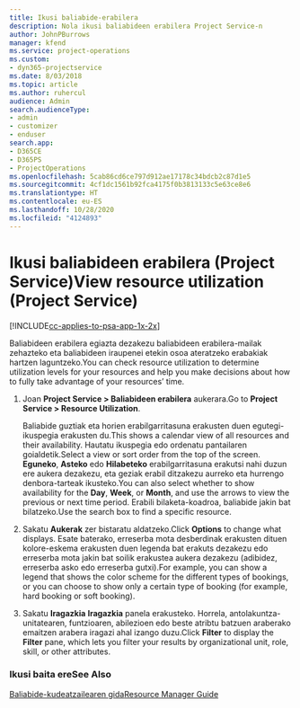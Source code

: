 ```yaml
---
title: Ikusi baliabide-erabilera
description: Nola ikusi baliabideen erabilera Project Service-n
author: JohnPBurrows
manager: kfend
ms.service: project-operations
ms.custom:
- dyn365-projectservice
ms.date: 8/03/2018
ms.topic: article
ms.author: ruhercul
audience: Admin
search.audienceType:
- admin
- customizer
- enduser
search.app:
- D365CE
- D365PS
- ProjectOperations
ms.openlocfilehash: 5cab86cd6ce797d912ae17178c34bdcb2c87d1e5
ms.sourcegitcommit: 4cf1dc1561b92fca4175f0b3813133c5e63ce8e6
ms.translationtype: HT
ms.contentlocale: eu-ES
ms.lasthandoff: 10/28/2020
ms.locfileid: "4124893"
---
```

# <a name="view-resource-utilization-project-service"></a><span data-ttu-id="19735-103">Ikusi baliabideen erabilera (Project Service)</span><span class="sxs-lookup"><span data-stu-id="19735-103">View resource utilization (Project Service)</span></span>

[!INCLUDE[cc-applies-to-psa-app-1x-2x](../includes/cc-applies-to-psa-app-1x-2x.md)]

<span data-ttu-id="19735-104">Baliabideen erabilera egiazta dezakezu baliabideen erabilera-mailak zehazteko eta baliabideen iraupenei etekin osoa ateratzeko erabakiak hartzen laguntzeko.</span><span class="sxs-lookup"><span data-stu-id="19735-104">You can check resource utilization to determine utilization levels for your resources and help you make decisions about how to fully take advantage of your resources’ time.</span></span>  
  
1. <span data-ttu-id="19735-105">Joan **Project Service > Baliabideen erabilera** aukerara.</span><span class="sxs-lookup"><span data-stu-id="19735-105">Go to **Project Service > Resource Utilization**.</span></span> 

     <span data-ttu-id="19735-106">Baliabide guztiak eta horien erabilgarritasuna erakusten duen egutegi-ikuspegia erakusten du.</span><span class="sxs-lookup"><span data-stu-id="19735-106">This shows a calendar view of all resources and their availability.</span></span> <span data-ttu-id="19735-107">Hautatu ikuspegia edo ordenatu pantailaren goialdetik.</span><span class="sxs-lookup"><span data-stu-id="19735-107">Select a view or sort order from the top of the screen.</span></span> <span data-ttu-id="19735-108">**Eguneko**, **Asteko** edo **Hilabeteko** erabilgarritasuna erakutsi nahi duzun ere aukera dezakezu, eta geziak erabil ditzakezu aurreko eta hurrengo denbora-tarteak ikusteko.</span><span class="sxs-lookup"><span data-stu-id="19735-108">You can also select whether to show availability for the **Day**, **Week**, or **Month**, and use the arrows to view the previous or next time period.</span></span> <span data-ttu-id="19735-109">Erabili bilaketa-koadroa, baliabide jakin bat bilatzeko.</span><span class="sxs-lookup"><span data-stu-id="19735-109">Use the search box to find a specific resource.</span></span>      
  
2. <span data-ttu-id="19735-110">Sakatu **Aukerak** zer bistaratu aldatzeko.</span><span class="sxs-lookup"><span data-stu-id="19735-110">Click **Options** to change what displays.</span></span> <span data-ttu-id="19735-111">Esate baterako, erreserba mota desberdinak erakusten dituen kolore-eskema erakusten duen legenda bat erakuts dezakezu edo erreserba mota jakin bat soilik erakustea aukera dezakezu (adibidez, erreserba asko edo erreserba gutxi).</span><span class="sxs-lookup"><span data-stu-id="19735-111">For example, you can show a legend that shows the color scheme for the different types of bookings, or you can choose to show only a certain type of booking (for example, hard booking or soft booking).</span></span>  

3. <span data-ttu-id="19735-112">Sakatu **Iragazkia** **Iragazkia** panela erakusteko. Horrela, antolakuntza-unitatearen, funtzioaren, abilezioen edo beste atribtu batzuen araberako emaitzen arabera iragazi ahal izango duzu.</span><span class="sxs-lookup"><span data-stu-id="19735-112">Click **Filter** to display the **Filter** pane, which lets you filter your results by organizational unit, role, skill, or other attributes.</span></span>  
  
### <a name="see-also"></a><span data-ttu-id="19735-113">Ikusi baita ere</span><span class="sxs-lookup"><span data-stu-id="19735-113">See Also</span></span>  
 [<span data-ttu-id="19735-114">Baliabide-kudeatzailearen gida</span><span class="sxs-lookup"><span data-stu-id="19735-114">Resource Manager Guide</span></span>](../psa/resource-manager-guide.md)
